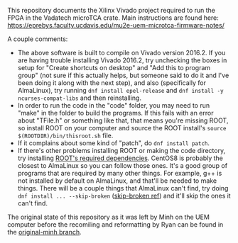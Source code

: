 This repository documents the Xilinx Vivado project required to run the FPGA in the Vadatech microTCA crate. Main instructions are found here: https://eprebys.faculty.ucdavis.edu/mu2e-uem-microtca-firmware-notes/

A couple comments:

- The above software is built to compile on Vivado version 2016.2. If you are having trouble installing Vivado 2016.2, try unchecking the boxes in setup for "Create shortcuts on desktop" and "Add this to program group" (not sure if this actually helps, but someone said to do it and I've been doing it along with the next step), and also (specifically for AlmaLinux), try running `dnf install epel-release` and `dnf install -y ncurses-compat-libs` and then reinstalling.
- In order to run the code in the "code" folder, you may need to run "make" in the folder to build the programs. If this fails with an error about "TFile.h" or something like that, that means you're missing ROOT, so install ROOT on your computer and source the ROOT install's `source $(ROOTDIR)/bin/thisroot.sh` file.
- If it complains about some kind of "patch", do `dnf install patch`.
- If there's other problems installing ROOT or making the code directory, try installing [ROOT's required dependencies](https://root.cern/install/dependencies/#fedora-scientific-linux-and-centos). CentOS8 is probably the closest to AlmaLinux so you can follow those ones. It's a good group of programs that are required by many other things. For example, g++ is not installed by default on AlmaLinux, and that'll be needed to make things. There will be a couple things that AlmaLinux can't find, try doing `dnf install ... --skip-broken` ([skip-broken ref](https://dnf.readthedocs.io/en/latest/command_ref.html#skip-broken-option-label)) and it'll skip the ones it can't find. 

The original state of this repository as it was left by Minh on the UEM computer before the recomiling and reformatting by Ryan can be found in the [original-minh branch](https://github.com/prebys/mu2e_UEM_firmware/tree/original-minh). 
